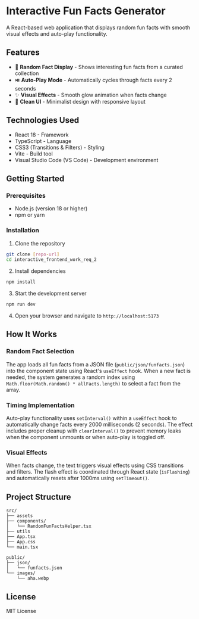 # Interactive Fun Facts Generator

A React-based web application that displays random fun facts with smooth visual effects and auto-play functionality.

## Features

- 🎲 **Random Fact Display** - Shows interesting fun facts from a curated collection
- ⏯️ **Auto-Play Mode** - Automatically cycles through facts every 2 seconds
- ✨ **Visual Effects** - Smooth glow animation when facts change
- 🎨 **Clean UI** - Minimalist design with responsive layout

## Technologies Used

- React 18 - Framework
- TypeScript - Language
- CSS3 (Transitions & Filters) - Styling
- Vite - Build tool
- Visual Studio Code (VS Code) - Development environment

## Getting Started

### Prerequisites
- Node.js (version 18 or higher)
- npm or yarn

### Installation

1. Clone the repository
```bash
git clone [repo-url]
cd interactive_frontend_work_req_2
```

2. Install dependencies
```bash
npm install
```

3. Start the development server
```bash
npm run dev
```

4. Open your browser and navigate to `http://localhost:5173`

## How It Works
### Random Fact Selection
The app loads all fun facts from a JSON file (`public/json/funfacts.json`) into the component state using React's `useEffect` hook. When a new fact is needed, the system generates a random index using `Math.floor(Math.random() * allFacts.length)` to select a fact from the array.
### Timing Implementation
Auto-play functionality uses `setInterval()` within a `useEffect` hook to automatically change facts every 2000 milliseconds (2 seconds). The effect includes proper cleanup with `clearInterval()` to prevent memory leaks when the component unmounts or when auto-play is toggled off.
### Visual Effects
When facts change, the text triggers visual effects using CSS transitions and filters. The flash effect is coordinated through React state (`isFlashing`) and automatically resets after 1000ms using `setTimeout()`.

## Project Structure

```
src/
├── assets
├── components/
│   └── RandomFunFactsHelper.tsx
├── utils
├── App.tsx
├── App.css
└── main.tsx

public/
├── json/
│   └── funfacts.json
└── images/
    └── aha.webp
```

## License

MIT License
